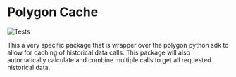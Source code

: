 # Polygon Cache

![Tests](https://github.com/raymond-devries/polygon-cache/workflows/Tests/badge.svg)

This a very specific package that is wrapper over the polygon python sdk to allow for caching of historical data calls. This package will also automatically calculate and combine multiple calls to get all requested historical data. 
